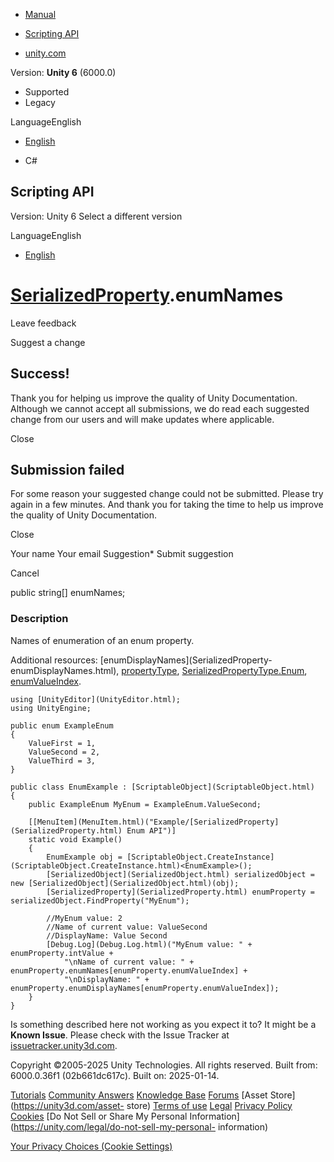 [ ]()

  * [Manual](../Manual/index.html)
  * [Scripting API](../ScriptReference/index.html)

  * [unity.com](https://unity.com/)

Version: **Unity 6** (6000.0)

  * Supported
  * Legacy

LanguageEnglish

  * [English]()

  * C#

[ ](https://docs.unity3d.com)

## Scripting API

Version: Unity 6 Select a different version

LanguageEnglish

  * [English]()

#  [SerializedProperty](SerializedProperty.html).enumNames

Leave feedback

Suggest a change

## Success!

Thank you for helping us improve the quality of Unity Documentation. Although
we cannot accept all submissions, we do read each suggested change from our
users and will make updates where applicable.

Close

## Submission failed

For some reason your suggested change could not be submitted. Please <a>try
again</a> in a few minutes. And thank you for taking the time to help us
improve the quality of Unity Documentation.

Close

Your name Your email Suggestion* Submit suggestion

Cancel

[ ]()

public string[] enumNames;

### Description

Names of enumeration of an enum property.

Additional resources: [enumDisplayNames](SerializedProperty-
enumDisplayNames.html), [propertyType](SerializedProperty-propertyType.html),
[SerializedPropertyType.Enum](SerializedPropertyType.Enum.html),
[enumValueIndex](SerializedProperty-enumValueIndex.html).

    
    
    using [UnityEditor](UnityEditor.html);
    using UnityEngine;  
      
    public enum ExampleEnum
    {
        ValueFirst = 1,
        ValueSecond = 2,
        ValueThird = 3,
    }  
      
    public class EnumExample : [ScriptableObject](ScriptableObject.html)
    {
        public ExampleEnum MyEnum = ExampleEnum.ValueSecond;  
      
        [[MenuItem](MenuItem.html)("Example/[SerializedProperty](SerializedProperty.html) Enum API")]
        static void Example()
        {
            EnumExample obj = [ScriptableObject.CreateInstance](ScriptableObject.CreateInstance.html)<EnumExample>();
            [SerializedObject](SerializedObject.html) serializedObject = new [SerializedObject](SerializedObject.html)(obj);
            [SerializedProperty](SerializedProperty.html) enumProperty = serializedObject.FindProperty("MyEnum");  
      
            //MyEnum value: 2
            //Name of current value: ValueSecond
            //DisplayName: Value Second
            [Debug.Log](Debug.Log.html)("MyEnum value: " + enumProperty.intValue +
                "\nName of current value: " + enumProperty.enumNames[enumProperty.enumValueIndex] +
                "\nDisplayName: " + enumProperty.enumDisplayNames[enumProperty.enumValueIndex]);
        }
    }
    

Is something described here not working as you expect it to? It might be a
**Known Issue**. Please check with the Issue Tracker at
[issuetracker.unity3d.com](https://issuetracker.unity3d.com).

Copyright ©2005-2025 Unity Technologies. All rights reserved. Built from:
6000.0.36f1 (02b661dc617c). Built on: 2025-01-14.

[Tutorials](https://unity3d.com/learn) [Community
Answers](https://answers.unity3d.com) [Knowledge
Base](https://support.unity3d.com/hc/en-us)
[Forums](https://forum.unity3d.com) [Asset Store](https://unity3d.com/asset-
store) [Terms of use](https://docs.unity3d.com/Manual/TermsOfUse.html)
[Legal](https://unity.com/legal) [Privacy
Policy](https://unity.com/legal/privacy-policy)
[Cookies](https://unity.com/legal/cookie-policy) [Do Not Sell or Share My
Personal Information](https://unity.com/legal/do-not-sell-my-personal-
information)

[Your Privacy Choices (Cookie Settings)](javascript:void\(0\);)

